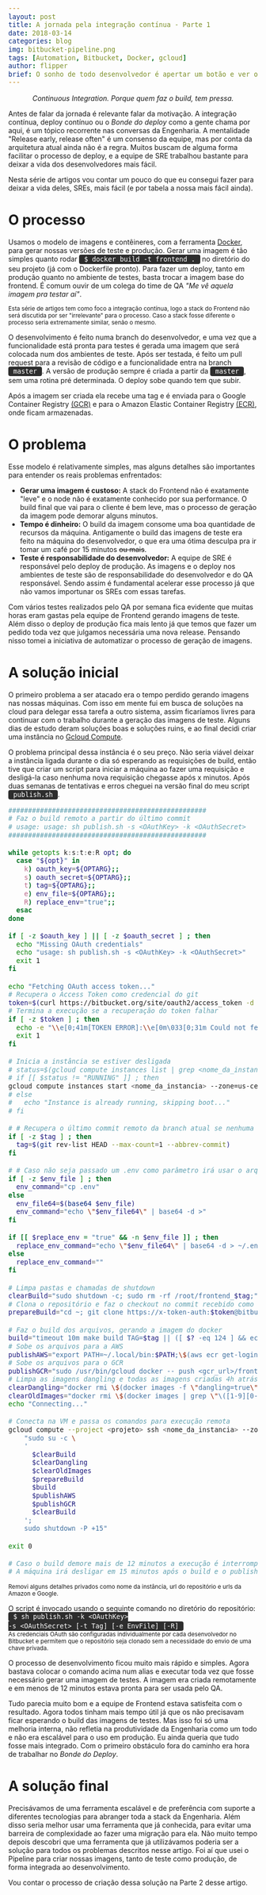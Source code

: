 ```yaml
---
layout: post
title: A jornada pela integração contínua - Parte 1
date: 2018-03-14
categories: blog
img: bitbucket-pipeline.png
tags: [Automation, Bitbucket, Docker, gcloud]
author: flipper
brief: O sonho de todo desenvolvedor é apertar um botão e ver o código em produção. Aqui conto um pouco da jornada que tive acelerando o processo de build/deploy da equipe de Frontend da Arquivei.
---
```

<style>
  .wrap-content p {
    text-align: justify;
    text-indent: 25px;
  }

  .wrap-content a {
    text-decoration: none;
  }

  pre {
    background-color: #2d2d2d;
  }

  code {
    font-size: 95%;
    line-height: 140%;
    white-space: pre;
    white-space: pre-wrap;
    white-space: -moz-pre-wrap;
    white-space: -o-pre-wrap;
  }

  span.code {
    border-radius: 4px;
    color: white;
    font-family: Monaco, monospace;
    font-size: 95%;
    line-height: 140%;
    white-space: pre;
    white-space: pre-wrap;
    white-space: -moz-pre-wrap;
    white-space: -o-pre-wrap;
    background-color: #2d2d2d;
    padding: 2px 10px;
  }
</style>

<center><i>Continuous Integration. Porque quem faz o build, tem pressa.</i></center>

Antes de falar da jornada é relevante falar da motivação. A integração contínua, deploy contínuo ou o *Bonde do deploy* como a gente chama por aqui, é um tópico recorrente nas conversas da Engenharia. A mentalidade "Release early, release often" é um consenso da equipe, mas por conta da arquitetura atual ainda não é a regra. Muitos buscam de alguma forma facilitar o processo de deploy, e a equipe de SRE trabalhou bastante para deixar a vida dos desenvolvedores mais fácil. 

Nesta série de artigos vou contar um pouco do que eu consegui fazer para deixar a vida deles, SREs, mais fácil (e por tabela a nossa mais fácil ainda).

# O processo

Usamos o modelo de imagens e contêineres, com a ferramenta <a href="https://www.docker.com/" target="_blank">Docker</a>, para gerar nossas versões de teste e produção. Gerar uma imagem é tão simples quanto rodar <span class="code">$ docker build -t frontend .</span> no diretório do seu projeto (já com o Dockerfile pronto). Para fazer um deploy, tanto em produção quanto no ambiente de testes, basta trocar a imagem base do frontend. É comum ouvir de um colega do time de QA *"Me vê aquela imagem pra testar aí"*.

<small>Esta série de artigos tem como foco a integração contínua, logo a stack do Frontend não será discutida por ser "irrelevante" para o processo. Caso a stack fosse diferente o processo seria extremamente similar, senão o mesmo.</small>

O desenvolvimento é feito numa branch do desenvolvedor, e uma vez que a funcionalidade está pronta para testes é gerada uma imagem que será colocada num dos ambientes de teste. Após ser testada, é feito um pull request para a revisão de código e a funcionalidade entra na branch <span class="code">master</span>. A versão de produção sempre é criada a partir da <span class="code">master</span>, sem uma rotina pré determinada. O deploy sobe quando tem que subir.

Após a imagem ser criada ela recebe uma tag e é enviada para o Google Container Registry <a href="https://cloud.google.com/container-registry/" targe="_blank">(GCR)</a> e para o Amazon Elastic Container Registry <a href="https://aws.amazon.com/pt/ecr/" target="_blank">(ECR)</a>, onde ficam armazenadas.

# O problema

Esse modelo é relativamente simples, mas alguns detalhes são importantes para entender os reais problemas enfrentados:

* **Gerar uma imagem é custoso:** A stack do Frontend não é exatamente "leve" e o node não é exatamente conhecido por sua performance. O build final que vai para o cliente é bem leve, mas o processo de geração da imagem pode demorar alguns minutos.
* **Tempo é dinheiro:** O build da imagem consome uma boa quantidade de recursos da máquina. Antigamente o build das imagens de teste era feito na máquina do desenvolvedor, o que era uma ótima desculpa pra ir tomar um café por 15 minutos ~~ou mais~~.
* **Teste é responsabilidade do desenvolvedor:** A equipe de SRE é responsável pelo deploy de produção. As imagens e o deploy nos ambientes de teste são de responsabilidade do desenvolvedor e do QA responsável. Sendo assim é fundamental acelerar esse processo já que não vamos importunar os SREs com essas tarefas.

Com vários testes realizados pelo QA por semana fica evidente que muitas horas eram gastas pela equipe de Frontend gerando imagens de teste. Além disso o deploy de produção fica mais lento já que temos que fazer um pedido toda vez que julgamos necessária uma nova release. Pensando nisso tomei a iniciativa de automatizar o processo de geração de imagens.

# A solução inicial

O primeiro problema a ser atacado era o tempo perdido gerando imagens nas nossas máquinas. Com isso em mente fui em busca de soluções na cloud para delegar essa tarefa a outro sistema, assim ficaríamos livres para continuar com o trabalho durante a geração das imagens de teste. Alguns dias de estudo deram soluções boas e soluções ruins, e ao final decidi criar uma instância no <a href="https://cloud.google.com/products/compute/" target="_blank">Gcloud Compute</a>.

O problema principal dessa instância é o seu preço. Não seria viável deixar a instância ligada durante o dia só esperando as requisições de build, então tive que criar um script para iniciar a máquina ao fazer uma requisição e desligá-la caso nenhuma nova requisição chegasse após x minutos. Após duas semanas de tentativas e erros cheguei na versão final do meu script <span class="code">publish.sh</span>.

```sh
##################################################
# Faz o build remoto a partir do último commit
# usage: usage: sh publish.sh -s <OAuthKey> -k <OAuthSecret>
##################################################

while getopts k:s:t:e:R opt; do
  case "${opt}" in
    k) oauth_key=${OPTARG};;
    s) oauth_secret=${OPTARG};;
    t) tag=${OPTARG};;
    e) env_file=${OPTARG};;
    R) replace_env="true";;
  esac
done

if [ -z $oauth_key ] || [ -z $oauth_secret ] ; then
  echo "Missing OAuth credentials"
  echo "usage: sh publish.sh -s <OAuthKey> -k <OAuthSecret>"
  exit 1
fi

echo "Fetching OAuth access token..."
# Recupera o Access Token como credencial do git
token=$(curl https://bitbucket.org/site/oauth2/access_token -d grant_type=client_credentials -u $oauth_key:$oauth_secret | grep access_token | cut -d ':' -f2 | cut -d '"' -f2)
# Termina a execução se a recuperação do token falhar
if [ -z $token ] ; then
  echo -e "\\e[0;41m[TOKEN ERROR]:\\e[0m\033[0;31m Could not fetch the OAuth token. Try again in a few minutes.\033[0m"
  exit 1
fi

# Inicia a instância se estiver desligada
# status=$(gcloud compute instances list | grep <nome_da_instancia> | tr -s ' ' | cut -s -d ' ' -f6)
# if [[ $status != "RUNNING" ]] ; then
gcloud compute instances start <nome_da_instancia> --zone=us-central1-c
# else
#   echo "Instance is already running, skipping boot..."
# fi

# # Recupera o último commit remoto da branch atual se nenhuma tag for passada
if [ -z $tag ] ; then
  tag=$(git rev-list HEAD --max-count=1 --abbrev-commit)
fi

# # Caso não seja passado um .env como parâmetro irá usar o arquivo remoto da máquina
if [ -z $env_file ] ; then
  env_command="cp .env"
else
  env_file64=$(base64 $env_file)
  env_command="echo \"$env_file64\" | base64 -d >"
fi

if [[ $replace_env = "true" && -n $env_file ]] ; then
  replace_env_command="echo \"$env_file64\" | base64 -d > ~/.env;"
else
  replace_env_command=""
fi

# Limpa pastas e chamadas de shutdown
clearBuild="sudo shutdown -c; sudo rm -rf /root/frontend_$tag;"
# Clona o repositório e faz o checkout no commit recebido como parâmetro
prepareBuild="cd ~; git clone https://x-token-auth:$token@bitbucket.org/<repositorio_frontend> frontend_$tag; $replace_env_command $env_command frontend_$tag/.env; cd frontend_$tag; git checkout $tag;"

# Faz o build dos arquivos, gerando a imagem do docker
build="timeout 10m make build TAG=$tag || ([ $? -eq 124 ] && echo \"\\e[0;41m[TIMEOUT] PROCESS TERMINATED:\\e[0m\033[0;31m Time limit exceeded. Program ran for more than 10minutes. Try again.\033[0m\");"
# Sobe os arquivos para a AWS
publishAWS="export PATH=~/.local/bin:$PATH;\$(aws ecr get-login --region <regiao> --no-include-email);docker push <ecr_url>/frontend:$tag;"
# Sobe os arquivos para o GCR
publishGCR="sudo /usr/bin/gcloud docker -- push <gcr_url>/frontend:$tag;"
# Limpa as imagens dangling e todas as imagens criadas 4h atrás ou mais
clearDangling="docker rmi \$(docker images -f \"dangling=true\" -q) -f || true;"
clearOldImages="docker rmi \$(docker images | grep \"\([1-9][0-9]\|[4-9]\) hour\|day\|week\|month\" | tr -s \" \" | cut -s -d \" \" -f3) -f || true;"
echo "Connecting..."

# Conecta na VM e passa os comandos para execução remota
gcloud compute --project <projeto> ssh <nome_da_instancia> --zone <regiao> --command \
    "sudo su -c \
    '
      $clearBuild
      $clearDangling
      $clearOldImages
      $prepareBuild
      $build
      $publishAWS
      $publishGCR
      $clearBuild
    ';
    sudo shutdown -P +15"

exit 0

# Caso o build demore mais de 12 minutos a execução é interrompida. Execute novamente ou faça manualmente.
# A máquina irá desligar em 15 minutos após o build e o publish serem finalizados. Caso outro build entre em execução a contagem é reiniciada.
```

<small>Removi alguns detalhes privados como nome da instância, url do repositório e urls da Amazon e Google.</small>

O script é invocado usando o seguinte comando no diretório do repositório: <br/><span class="code">$ sh publish.sh -k \<OAuthKey\> -s \<OAuthSecret\> [-t Tag] [-e EnvFile] [-R]</span>
<small><br/>
As credenciais OAuth são configuradas individualmente por cada desenvolvedor no Bitbucket e permitem que o repositório seja clonado sem a necessidade do envio de uma chave privada.
</small>

O processo de desenvolvimento ficou muito mais rápido e simples. Agora bastava colocar o comando acima num alias e executar toda vez que fosse necessário gerar uma imagem de testes. A imagem era criada remotamente e em menos de 12 minutos estava pronta para ser usada pelo QA.

Tudo parecia muito bom e a equipe de Frontend estava satisfeita com o resultado. Agora todos tinham mais tempo útil já que os não precisavam ficar esperando o build das imagens de testes. Mas isso foi só uma melhoria interna, não refletia na produtividade da Engenharia como um todo e não era escalável para o uso em produção. Eu ainda queria que tudo fosse mais integrado. Com o primeiro obstáculo fora do caminho era hora de trabalhar no *Bonde do Deploy*.

# A solução final

Precisávamos de uma ferramenta escalável e de preferência com suporte a diferentes tecnologias para abranger toda a stack da Engenharia. Além disso seria melhor usar uma ferramenta que já conhecida, para evitar uma barreira de complexidade ao fazer uma migração para ela. Não muito tempo depois descobri que uma ferramenta que já utilizávamos poderia ser a solução para todos os problemas descritos nesse artigo. Foi aí que usei o Pipeline para criar nossas imagens, tanto de teste como produção, de forma integrada ao desenvolvimento.

Vou contar o processo de criação dessa solução na Parte 2 desse artigo.